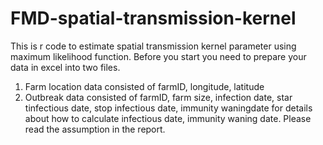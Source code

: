 # FMD-spatial-transmission-kernel
This is r code to estimate spatial transmission kernel parameter using maximum likelihood function.
Before you start you need to prepare your data in excel into two files.
1. Farm location data consisted of farmID, longitude, latitude
2. Outbreak data consisted of farmID,	farm size, 	infection date,	star tinfectious date,	stop infectious date, immunity waningdate
for details about how to calculate infectious date, immunity waning date. Please read the assumption in the report. 
